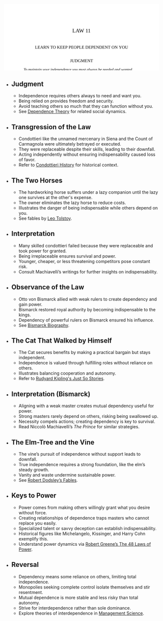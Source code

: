 ![11-dependents](11-dependents.best.png)

- **Judgment**
  -  
    - Independence requires others always to need and want you.
    - Being relied on provides freedom and security.
    - Avoid teaching others so much that they can function without you.
    - See [Dependence Theory](https://en.wikipedia.org/wiki/Interdependence_theory) for related social dynamics.

- **Transgression of the Law**
  -  
    - Condottieri like the unnamed mercenary in Siena and the Count of Carmagnola were ultimately betrayed or executed.
    - They were replaceable despite their skills, leading to their downfall.
    - Acting independently without ensuring indispensability caused loss of favor.
    - Refer to [Condottieri History](https://www.britannica.com/topic/condottiere) for historical context.

- **The Two Horses**
  -  
    - The hardworking horse suffers under a lazy companion until the lazy one survives at the other's expense.
    - The owner eliminates the lazy horse to reduce costs.
    - Illustrates the danger of being indispensable while others depend on you.
    - See fables by [Leo Tolstoy](https://en.wikipedia.org/wiki/Leo_Tolstoy#Fables_and_short_stories).

- **Interpretation**
  -  
    - Many skilled condottieri failed because they were replaceable and took power for granted.
    - Being irreplaceable ensures survival and power.
    - Younger, cheaper, or less threatening competitors pose constant risk.
    - Consult Machiavelli’s writings for further insights on indispensability.

- **Observance of the Law**
  -  
    - Otto von Bismarck allied with weak rulers to create dependency and gain power.
    - Bismarck restored royal authority by becoming indispensable to the kings.
    - Dependency of powerful rulers on Bismarck ensured his influence.
    - See [Bismarck Biography](https://www.britannica.com/biography/Otto-von-Bismarck).

- **The Cat That Walked by Himself**
  -  
    - The Cat secures benefits by making a practical bargain but stays independent.
    - Independence is valued through fulfilling roles without reliance on others.
    - Illustrates balancing cooperation and autonomy.
    - Refer to [Rudyard Kipling's Just So Stories](https://en.wikipedia.org/wiki/Just_So_Stories).

- **Interpretation (Bismarck)**
  -  
    - Aligning with a weak master creates mutual dependency useful for power.
    - Strong masters rarely depend on others, risking being swallowed up.
    - Necessity compels actions; creating dependency is key to survival.
    - Read Niccolò Machiavelli’s *The Prince* for similar strategies.

- **The Elm-Tree and the Vine**
  -  
    - The vine’s pursuit of independence without support leads to downfall.
    - True independence requires a strong foundation, like the elm’s steady growth.
    - Vanity and waste undermine sustainable power.
    - See [Robert Dodsley’s Fables](https://en.wikipedia.org/wiki/Robert_Dodsley).

- **Keys to Power**
  -  
    - Power comes from making others willingly grant what you desire without force.
    - Creating relationships of dependence traps masters who cannot replace you easily.
    - Specialized talent or savvy deception can establish indispensability.
    - Historical figures like Michelangelo, Kissinger, and Harry Cohn exemplify this.
    - Understand power dynamics via [Robert Greene’s The 48 Laws of Power](https://www.powerplaysbook.com/48-laws-of-power-summary/).

- **Reversal**
  -  
    - Dependency means some reliance on others, limiting total independence.
    - Monopolies seeking complete control isolate themselves and stir resentment.
    - Mutual dependence is more stable and less risky than total autonomy.
    - Strive for interdependence rather than sole dominance.
    - Explore theories of interdependence in [Management Science](https://en.wikipedia.org/wiki/Interdependence).
